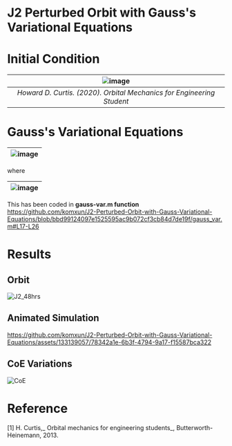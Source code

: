 # J2 Perturbed Orbit with Gauss's Variational Equations

# Initial Condition
|![image](https://github.com/komxun/J2-Perturbed-Orbit-with-Gauss-Variational-Equations/assets/133139057/3ad2211f-c083-4497-9116-116530b739d3)|
|:--:|
|*Howard D. Curtis. (2020). _Orbital Mechanics for Engineering Student_*|


# Gauss's Variational Equations
|![image](https://github.com/komxun/J2-Perturbed-Orbit-with-Gauss-Variational-Equations/assets/133139057/74b180f9-a3e4-40ef-ae9c-72a0e9e85353)|
|:--:|

where

|![image](https://github.com/komxun/J2-Perturbed-Orbit-with-Gauss-Variational-Equations/assets/133139057/3d3fb5fc-511f-45c2-9c56-5ae075c450f6)|
|:--:|

This has been coded in **gauss-var.m function**
https://github.com/komxun/J2-Perturbed-Orbit-with-Gauss-Variational-Equations/blob/bbd99124097e1525595ac9b072cf3cb84d7de19f/gauss_var.m#L17-L26

# Results

## Orbit
![J2_48hrs](https://github.com/komxun/J2-Perturbed-Orbit-with-Gauss-Variational-Equations/assets/133139057/ba1d48fd-a2aa-4fa1-976e-99ed08130bd0)

## Animated Simulation
https://github.com/komxun/J2-Perturbed-Orbit-with-Gauss-Variational-Equations/assets/133139057/78342a1e-6b3f-4794-9a17-f15587bca322

## CoE Variations
![CoE](https://github.com/komxun/J2-Perturbed-Orbit-with-Gauss-Variational-Equations/assets/133139057/17bab724-b648-4d04-8f4a-e6c91430badf)

# Reference
[1] H. Curtis,_ Orbital mechanics for engineering students_, Butterworth-Heinemann, 2013.

